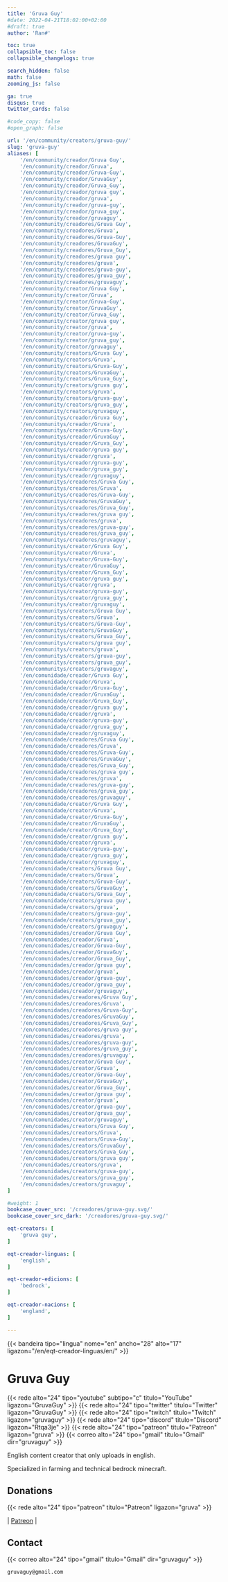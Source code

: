 ```yaml
---
title: 'Gruva Guy'
#date: 2022-04-21T18:02:00+02:00
#draft: true
author: 'Ran#'

toc: true
collapsible_toc: false
collapsible_changelogs: true

search_hidden: false
math: false
zooming_js: false

ga: true
disqus: true
twitter_cards: false

#code_copy: false
#open_graph: false

url: '/en/community/creators/gruva-guy/'
slug: 'gruva-guy'
aliases: [
    '/en/community/creador/Gruva Guy',
    '/en/community/creador/Gruva',
    '/en/community/creador/Gruva-Guy',
    '/en/community/creador/GruvaGuy',
    '/en/community/creador/Gruva_Guy',
    '/en/community/creador/gruva guy',
    '/en/community/creador/gruva',
    '/en/community/creador/gruva-guy',
    '/en/community/creador/gruva_guy',
    '/en/community/creador/gruvaguy',
    '/en/community/creadores/Gruva Guy',
    '/en/community/creadores/Gruva',
    '/en/community/creadores/Gruva-Guy',
    '/en/community/creadores/GruvaGuy',
    '/en/community/creadores/Gruva_Guy',
    '/en/community/creadores/gruva guy',
    '/en/community/creadores/gruva',
    '/en/community/creadores/gruva-guy',
    '/en/community/creadores/gruva_guy',
    '/en/community/creadores/gruvaguy',
    '/en/community/creator/Gruva Guy',
    '/en/community/creator/Gruva',
    '/en/community/creator/Gruva-Guy',
    '/en/community/creator/GruvaGuy',
    '/en/community/creator/Gruva_Guy',
    '/en/community/creator/gruva guy',
    '/en/community/creator/gruva',
    '/en/community/creator/gruva-guy',
    '/en/community/creator/gruva_guy',
    '/en/community/creator/gruvaguy',
    '/en/community/creators/Gruva Guy',
    '/en/community/creators/Gruva',
    '/en/community/creators/Gruva-Guy',
    '/en/community/creators/GruvaGuy',
    '/en/community/creators/Gruva_Guy',
    '/en/community/creators/gruva guy',
    '/en/community/creators/gruva',
    '/en/community/creators/gruva-guy',
    '/en/community/creators/gruva_guy',
    '/en/community/creators/gruvaguy',
    '/en/communitys/creador/Gruva Guy',
    '/en/communitys/creador/Gruva',
    '/en/communitys/creador/Gruva-Guy',
    '/en/communitys/creador/GruvaGuy',
    '/en/communitys/creador/Gruva_Guy',
    '/en/communitys/creador/gruva guy',
    '/en/communitys/creador/gruva',
    '/en/communitys/creador/gruva-guy',
    '/en/communitys/creador/gruva_guy',
    '/en/communitys/creador/gruvaguy',
    '/en/communitys/creadores/Gruva Guy',
    '/en/communitys/creadores/Gruva',
    '/en/communitys/creadores/Gruva-Guy',
    '/en/communitys/creadores/GruvaGuy',
    '/en/communitys/creadores/Gruva_Guy',
    '/en/communitys/creadores/gruva guy',
    '/en/communitys/creadores/gruva',
    '/en/communitys/creadores/gruva-guy',
    '/en/communitys/creadores/gruva_guy',
    '/en/communitys/creadores/gruvaguy',
    '/en/communitys/creator/Gruva Guy',
    '/en/communitys/creator/Gruva',
    '/en/communitys/creator/Gruva-Guy',
    '/en/communitys/creator/GruvaGuy',
    '/en/communitys/creator/Gruva_Guy',
    '/en/communitys/creator/gruva guy',
    '/en/communitys/creator/gruva',
    '/en/communitys/creator/gruva-guy',
    '/en/communitys/creator/gruva_guy',
    '/en/communitys/creator/gruvaguy',
    '/en/communitys/creators/Gruva Guy',
    '/en/communitys/creators/Gruva',
    '/en/communitys/creators/Gruva-Guy',
    '/en/communitys/creators/GruvaGuy',
    '/en/communitys/creators/Gruva_Guy',
    '/en/communitys/creators/gruva guy',
    '/en/communitys/creators/gruva',
    '/en/communitys/creators/gruva-guy',
    '/en/communitys/creators/gruva_guy',
    '/en/communitys/creators/gruvaguy',
    '/en/comunidade/creador/Gruva Guy',
    '/en/comunidade/creador/Gruva',
    '/en/comunidade/creador/Gruva-Guy',
    '/en/comunidade/creador/GruvaGuy',
    '/en/comunidade/creador/Gruva_Guy',
    '/en/comunidade/creador/gruva guy',
    '/en/comunidade/creador/gruva',
    '/en/comunidade/creador/gruva-guy',
    '/en/comunidade/creador/gruva_guy',
    '/en/comunidade/creador/gruvaguy',
    '/en/comunidade/creadores/Gruva Guy',
    '/en/comunidade/creadores/Gruva',
    '/en/comunidade/creadores/Gruva-Guy',
    '/en/comunidade/creadores/GruvaGuy',
    '/en/comunidade/creadores/Gruva_Guy',
    '/en/comunidade/creadores/gruva guy',
    '/en/comunidade/creadores/gruva',
    '/en/comunidade/creadores/gruva-guy',
    '/en/comunidade/creadores/gruva_guy',
    '/en/comunidade/creadores/gruvaguy',
    '/en/comunidade/creator/Gruva Guy',
    '/en/comunidade/creator/Gruva',
    '/en/comunidade/creator/Gruva-Guy',
    '/en/comunidade/creator/GruvaGuy',
    '/en/comunidade/creator/Gruva_Guy',
    '/en/comunidade/creator/gruva guy',
    '/en/comunidade/creator/gruva',
    '/en/comunidade/creator/gruva-guy',
    '/en/comunidade/creator/gruva_guy',
    '/en/comunidade/creator/gruvaguy',
    '/en/comunidade/creators/Gruva Guy',
    '/en/comunidade/creators/Gruva',
    '/en/comunidade/creators/Gruva-Guy',
    '/en/comunidade/creators/GruvaGuy',
    '/en/comunidade/creators/Gruva_Guy',
    '/en/comunidade/creators/gruva guy',
    '/en/comunidade/creators/gruva',
    '/en/comunidade/creators/gruva-guy',
    '/en/comunidade/creators/gruva_guy',
    '/en/comunidade/creators/gruvaguy',
    '/en/comunidades/creador/Gruva Guy',
    '/en/comunidades/creador/Gruva',
    '/en/comunidades/creador/Gruva-Guy',
    '/en/comunidades/creador/GruvaGuy',
    '/en/comunidades/creador/Gruva_Guy',
    '/en/comunidades/creador/gruva guy',
    '/en/comunidades/creador/gruva',
    '/en/comunidades/creador/gruva-guy',
    '/en/comunidades/creador/gruva_guy',
    '/en/comunidades/creador/gruvaguy',
    '/en/comunidades/creadores/Gruva Guy',
    '/en/comunidades/creadores/Gruva',
    '/en/comunidades/creadores/Gruva-Guy',
    '/en/comunidades/creadores/GruvaGuy',
    '/en/comunidades/creadores/Gruva_Guy',
    '/en/comunidades/creadores/gruva guy',
    '/en/comunidades/creadores/gruva',
    '/en/comunidades/creadores/gruva-guy',
    '/en/comunidades/creadores/gruva_guy',
    '/en/comunidades/creadores/gruvaguy',
    '/en/comunidades/creator/Gruva Guy',
    '/en/comunidades/creator/Gruva',
    '/en/comunidades/creator/Gruva-Guy',
    '/en/comunidades/creator/GruvaGuy',
    '/en/comunidades/creator/Gruva_Guy',
    '/en/comunidades/creator/gruva guy',
    '/en/comunidades/creator/gruva',
    '/en/comunidades/creator/gruva-guy',
    '/en/comunidades/creator/gruva_guy',
    '/en/comunidades/creator/gruvaguy',
    '/en/comunidades/creators/Gruva Guy',
    '/en/comunidades/creators/Gruva',
    '/en/comunidades/creators/Gruva-Guy',
    '/en/comunidades/creators/GruvaGuy',
    '/en/comunidades/creators/Gruva_Guy',
    '/en/comunidades/creators/gruva guy',
    '/en/comunidades/creators/gruva',
    '/en/comunidades/creators/gruva-guy',
    '/en/comunidades/creators/gruva_guy',
    '/en/comunidades/creators/gruvaguy',
]

#weight: 1
bookcase_cover_src: '/creadores/gruva-guy.svg/'
bookcase_cover_src_dark: '/creadores/gruva-guy.svg/'

eqt-creators: [
    'gruva guy',
]

eqt-creador-linguas: [
    'english',
]

eqt-creador-edicions: [
    'bedrock',
]

eqt-creador-nacions: [
    'england',
]

---
```


{{< bandeira tipo="lingua" nome="en" ancho="28" alto="17" ligazon="/en/eqt-creador-linguas/en/" >}}

# Gruva Guy

{{< rede alto="24" tipo="youtube" subtipo="c" titulo="YouTube" ligazon="GruvaGuy" >}}
{{< rede alto="24" tipo="twitter" titulo="Twitter" ligazon="GruvaGuy" >}}
{{< rede alto="24" tipo="twitch" titulo="Twitch" ligazon="gruvaguy" >}}
{{< rede alto="24" tipo="discord" titulo="Discord" ligazon="Rtqa3je" >}}
{{< rede alto="24" tipo="patreon" titulo="Patreon" ligazon="gruva" >}}
{{< correo alto="24" tipo="gmail" titulo="Gmail" dir="gruvaguy" >}}

English content creator that only uploads in english.

Specialized in farming and technical bedrock minecraft.

## Donations

{{< rede alto="24" tipo="patreon" titulo="Patreon" ligazon="gruva" >}}

|
[Patreon](https://www.patreon.com/gruva)
|


## Contact

{{< correo alto="24" tipo="gmail" titulo="Gmail" dir="gruvaguy" >}}

```
gruvaguy@gmail.com
```
